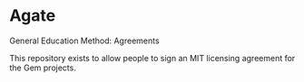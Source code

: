 # Agate
General Education Method: Agreements

This repository exists to allow people to sign an MIT licensing agreement
for the Gem projects.
